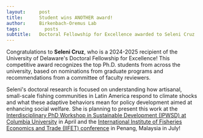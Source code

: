 ```yaml
---
layout:     post
title:      Student wins ANOTHER award!
author:     Birkenbach-Oremus Lab
tags: 		  posts
subtitle:  	Doctoral Fellowship for Excellence awarded to Seleni Cruz
---
```

<!-- Start Writing Below in Markdown -->
Congratulations to **Seleni Cruz**, who is a 2024-2025 recipient of the University of Delaware's Doctoral Fellowship for Excellence! This competitive award recognizes the top Ph.D. students from across the university, based on nominations from graduate programs and recommendations from a committee of faculty reviewers. 

Seleni's doctoral research is focused on understanding how artisanal, small-scale fishing communities in Latin America respond to climate shocks and what these adaptive behaviors mean for policy development aimed at enhancing social welfare. She is planning to present this work at the [Interdisciplinary PhD Workshop in Sustainable Development (IPWSD) at Columbia University](https://blogs.cuit.columbia.edu/sdds/ipwsd/) in April and the [International Institute of Fisheries Economics and Trade (IIFET) conference](https://www.iifet2024.org/) in Penang, Malaysia in July!
